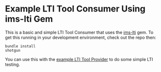 # Example LTI Tool Consumer Using ims-lti Gem

This is a basic and simple LTI Tool Consumer that uses the
[ims-lti](https://github.com/instructure/ims-lti) gem.
To get this running in your development environment, check out the repo then:

    bundle install
    shotgun

You can use this with the [example LTI Tool Provider](https://github.com/instructure/lti_tool_provider_example)
to do some simple LTI testing.
